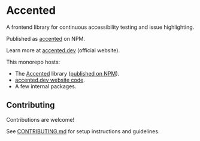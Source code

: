 # Accented

A frontend library for continuous accessibility testing and issue highlighting.

Published as [accented](https://www.npmjs.com/package/accented) on NPM.

Learn more at [accented.dev](https://accented.dev/) (official website).

This monorepo hosts:

- The [Accented](/packages/accented) library ([published on NPM](https://www.npmjs.com/package/accented)).
- [accented.dev website code](/packages/website).
- A few internal packages.

## Contributing

Contributions are welcome!

See [CONTRIBUTING.md](/CONTRIBUTING.md) for setup instructions and guidelines.

